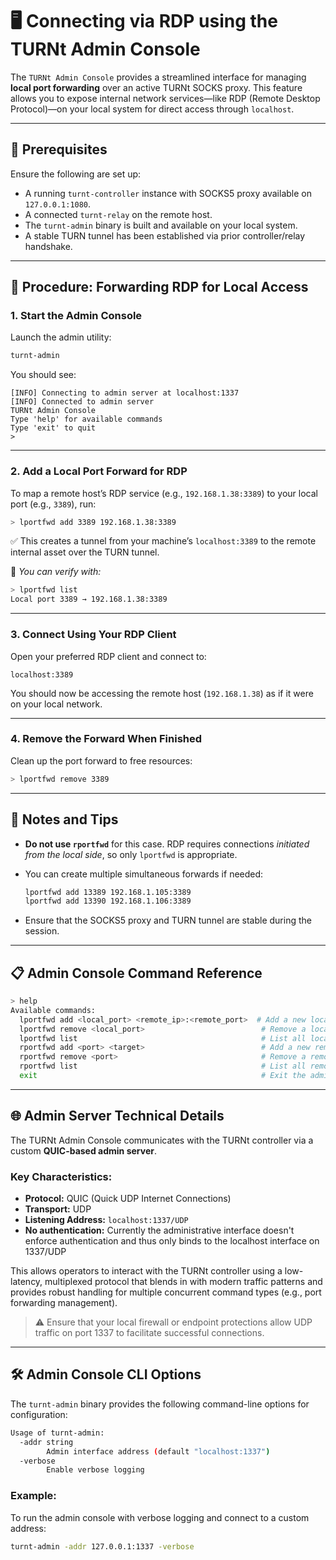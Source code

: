 
# 🖥️ Connecting via RDP using the TURNt Admin Console

The `TURNt Admin Console` provides a streamlined interface for managing **local port forwarding** over an active TURNt SOCKS proxy. This feature allows you to expose internal network services—like RDP (Remote Desktop Protocol)—on your local system for direct access through `localhost`.

---

## 🧰 Prerequisites

Ensure the following are set up:

- A running `turnt-controller` instance with SOCKS5 proxy available on `127.0.0.1:1080`.
- A connected `turnt-relay` on the remote host.
- The `turnt-admin` binary is built and available on your local system.
- A stable TURN tunnel has been established via prior controller/relay handshake.

---

## 🚀 Procedure: Forwarding RDP for Local Access

### 1. Start the Admin Console

Launch the admin utility:

```bash
turnt-admin
```

You should see:

```
[INFO] Connecting to admin server at localhost:1337
[INFO] Connected to admin server
TURNt Admin Console
Type 'help' for available commands
Type 'exit' to quit
>
```

---

### 2. Add a Local Port Forward for RDP

To map a remote host’s RDP service (e.g., `192.168.1.38:3389`) to your local port (e.g., `3389`), run:

```bash
> lportfwd add 3389 192.168.1.38:3389
```

✅ This creates a tunnel from your machine’s `localhost:3389` to the remote internal asset over the TURN tunnel.

📌 *You can verify with:*

```bash
> lportfwd list
Local port 3389 → 192.168.1.38:3389
```

---

### 3. Connect Using Your RDP Client

Open your preferred RDP client and connect to:

```
localhost:3389
```

You should now be accessing the remote host (`192.168.1.38`) as if it were on your local network.

---

### 4. Remove the Forward When Finished

Clean up the port forward to free resources:

```bash
> lportfwd remove 3389
```

---

## 🧠 Notes and Tips

- **Do not use `rportfwd`** for this case. RDP requires connections *initiated from the local side*, so only `lportfwd` is appropriate.
- You can create multiple simultaneous forwards if needed:

  ```bash
  lportfwd add 13389 192.168.1.105:3389
  lportfwd add 13390 192.168.1.106:3389
  ```

- Ensure that the SOCKS5 proxy and TURN tunnel are stable during the session.

---

## 📋 Admin Console Command Reference

```bash
> help
Available commands:
  lportfwd add <local_port> <remote_ip>:<remote_port>  # Add a new local port forward
  lportfwd remove <local_port>                          # Remove a local port forward
  lportfwd list                                         # List all local port forwards
  rportfwd add <port> <target>                          # Add a new remote port forward (used for reverse connections)
  rportfwd remove <port>                                # Remove a remote port forward
  rportfwd list                                         # List all remote port forwards
  exit                                                  # Exit the admin console
```

---

## 🌐 Admin Server Technical Details

The TURNt Admin Console communicates with the TURNt controller via a custom **QUIC-based admin server**.

### Key Characteristics:

- **Protocol:** QUIC (Quick UDP Internet Connections)
- **Transport:** UDP
- **Listening Address:** `localhost:1337/UDP`
- **No authentication:** Currently the administrative interface doesn't enforce authentication and thus only binds to the localhost interface on 1337/UDP

This allows operators to interact with the TURNt controller using a low-latency, multiplexed protocol that blends in with modern traffic patterns and provides robust handling for multiple concurrent command types (e.g., port forwarding management).

> ⚠️ Ensure that your local firewall or endpoint protections allow UDP traffic on port 1337 to facilitate successful connections.

---

## 🛠️ Admin Console CLI Options

The `turnt-admin` binary provides the following command-line options for configuration:

```bash
Usage of turnt-admin:
  -addr string
        Admin interface address (default "localhost:1337")
  -verbose
        Enable verbose logging
```

### Example:

To run the admin console with verbose logging and connect to a custom address:

```bash
turnt-admin -addr 127.0.0.1:1337 -verbose
```
